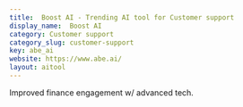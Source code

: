 ```yaml
---
title:  Boost AI - Trending AI tool for Customer support
display_name:  Boost AI
category: Customer support
category_slug: customer-support
key: abe_ai
website: https://www.abe.ai/
layout: aitool
---
```


Improved finance engagement w/ advanced tech.
